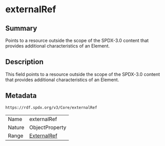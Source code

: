 <!-- Automatically generated by spec-parser v2.0.0 on 2024-01-12T14:00:21.817658+00:00 -->
<!-- SPDX-License-Identifier: Community-Spec-1.0 -->

# externalRef

## Summary

Points to a resource outside the scope of the SPDX-3.0 content
that provides additional characteristics of an Element.


## Description

This field points to a resource outside the scope of the SPDX-3.0 content
that provides additional characteristics of an Element.


## Metadata

`https://rdf.spdx.org/v3/Core/externalRef`


| | |
|---|---|
| Name | externalRef |
| Nature | ObjectProperty |
| Range | [ExternalRef](../Classes/ExternalRef.md) |





